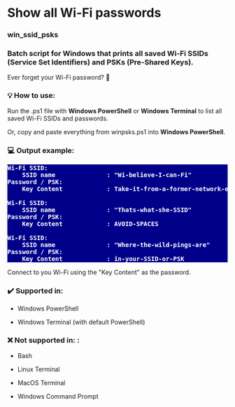 # Show all Wi-Fi passwords

### win_ssid_psks

### Batch script for Windows that prints all saved Wi-Fi SSIDs (Service Set Identifiers) and PSKs (Pre-Shared Keys).

Ever forget your Wi-Fi password? 📶

### :bulb: How to use:

Run the .ps1 file with **Windows PowerShell** or **Windows Terminal** to list all saved Wi-Fi SSIDs and passwords.

Or, copy and paste everything from winpsks.ps1 into **Windows PowerShell**.

### :computer: Output example:

<pre style="background-color: darkblue; color: white; font-weight: bold;">
Wi-Fi SSID:
    SSID name              : "Wi-believe-I-can-Fi"
Password / PSK:
    Key Content            : Take-it-from-a-former-network-engineer

Wi-Fi SSID:
    SSID name              : "Thats-what-she-SSID"
Password / PSK:
    Key Content            : AVOID-SPACES

Wi-Fi SSID:
    SSID name              : "Where-the-wild-pings-are"
Password / PSK:
    Key Content            : in-your-SSID-or-PSK
</pre>

Connect to you Wi-Fi using the "Key Content" as the password.

### ✔️ Supported in:

- Windows PowerShell

- Windows Terminal (with default PowerShell)

### :x: Not supported in: :

- Bash

- Linux Terminal

- MacOS Terminal

- Windows Command Prompt
